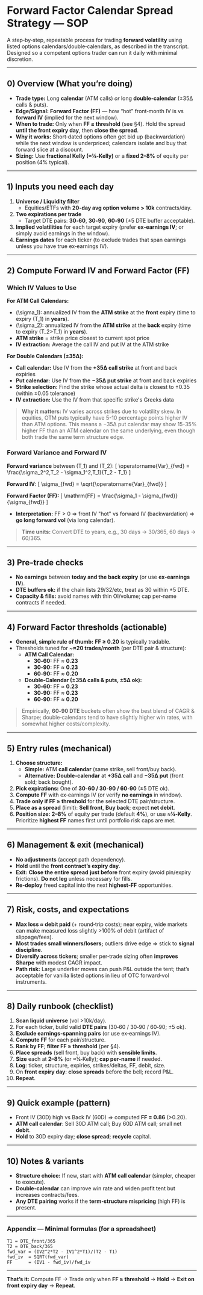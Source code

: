 # Forward Factor Calendar Spread Strategy — SOP

A step‑by‑step, repeatable process for trading **forward volatility** using listed options calendars/double‑calendars, as described in the transcript. Designed so a competent options trader can run it daily with minimal discretion.

---

## 0) Overview (What you’re doing)
- **Trade type:** Long **calendar** (ATM calls) *or* long **double‑calendar** (±35Δ calls & puts).
- **Edge/Signal:** **Forward Factor (FF)** — how “hot” front‑month IV is vs **forward IV** (implied for the next window).
- **When to trade:** Only when **FF ≥ threshold** (see §4). Hold the spread **until the front expiry day**, then **close the spread**.
- **Why it works:** Short‑dated options often get bid up (backwardation) while the next window is underpriced; calendars isolate and buy that forward slice at a discount.
- **Sizing:** Use **fractional Kelly (≈¼‑Kelly)** or a **fixed 2–8%** of equity per position (4% typical).

---

## 1) Inputs you need each day
1. **Universe / Liquidity filter**
   - Equities/ETFs with **20‑day avg option volume > 10k** contracts/day.
2. **Two expirations per trade**
   - Target DTE pairs: **30‑60**, **30‑90**, **60‑90** (±5 DTE buffer acceptable).
3. **Implied volatilities** for each target expiry (prefer **ex‑earnings IV**; or simply avoid earnings in the window).
4. **Earnings dates** for each ticker (to exclude trades that span earnings unless you have true ex‑earnings IV).

---

## 2) Compute Forward IV and Forward Factor (FF)

### Which IV Values to Use

**For ATM Call Calendars:**
- \(\sigma_1\): annualized IV from the **ATM strike** at the **front** expiry (time to expiry \(T_1\) in **years**).
- \(\sigma_2\): annualized IV from the **ATM strike** at the **back** expiry (time to expiry \(T_2>T_1\) in **years**).
- **ATM strike** = strike price closest to current spot price
- **IV extraction:** Average the call IV and put IV at the ATM strike

**For Double Calendars (±35Δ):**
- **Call calendar:** Use IV from the **+35Δ call strike** at front and back expiries
- **Put calendar:** Use IV from the **−35Δ put strike** at front and back expiries
- **Strike selection:** Find the strike whose actual delta is closest to ±0.35 (within ±0.05 tolerance)
- **IV extraction:** Use the IV from that specific strike's Greeks data

> **Why it matters:** IV varies across strikes due to volatility skew. In equities, OTM puts typically have 5-10 percentage points higher IV than ATM options. This means a −35Δ put calendar may show 15-35% higher FF than an ATM calendar on the same underlying, even though both trade the same term structure edge.

### Forward Variance and Forward IV

**Forward variance** between \(T_1\) and \(T_2\):
\[
\operatorname{Var}_{fwd} = \frac{\sigma_2^2\,T_2 - \sigma_1^2\,T_1}{T_2 - T_1}
\]

**Forward IV**:
\[
\sigma_{fwd} = \sqrt{\operatorname{Var}_{fwd}}
\]

**Forward Factor (FF):**
\[
\mathrm{FF} = \frac{\sigma_1 - \sigma_{fwd}}{\sigma_{fwd}}
\]
- **Interpretation:** FF > 0 ⇒ front IV "hot" vs forward IV (backwardation) ⇒ **go long forward vol** (via long calendar).

> **Time units:** Convert DTE to years, e.g., 30 days → 30/365, 60 days → 60/365.

---

## 3) Pre‑trade checks
- **No earnings** between **today and the back expiry** (or use **ex‑earnings IV**).
- **DTE buffers ok:** if the chain lists 29/32/etc, treat as 30 within ±5 DTE.
- **Capacity & fills:** avoid names with thin OI/volume; cap per‑name contracts if needed.

---

## 4) Forward Factor thresholds (actionable)
- **General, simple rule of thumb:** **FF ≥ 0.20** is typically tradable.
- Thresholds tuned for ~**≈20 trades/month** (per DTE pair & structure):
  - **ATM Call Calendar:** 
    - **30‑60:** FF ≈ **0.23**
    - **30‑90:** FF ≈ **0.23**
    - **60‑90:** FF ≈ **0.20**
  - **Double‑Calendar (±35Δ calls & puts, ±5Δ ok):**
    - **30‑60:** FF ≈ **0.23**
    - **30‑90:** FF ≈ **0.23**
    - **60‑90:** FF ≈ **0.20**

> Empirically, **60‑90 DTE** buckets often show the best blend of CAGR & Sharpe; double‑calendars tend to have slightly higher win rates, with somewhat higher costs/complexity.

---

## 5) Entry rules (mechanical)
1. **Choose structure:**
   - **Simple:** ATM **call calendar** (same strike, sell front/buy back).
   - **Alternative:** **Double‑calendar** at **+35Δ call** and **−35Δ put** (front sold; back bought).
2. **Pick expirations:** One of **30‑60 / 30‑90 / 60‑90** (±5 DTE ok).
3. **Compute FF** with ex‑earnings IV (or verify **no earnings** in window).
4. **Trade only if FF ≥ threshold** for the selected DTE pair/structure.
5. **Place as a spread** (limit): **Sell front**, **Buy back**; expect **net debit**.
6. **Position size:** **2–8%** of equity per trade (default **4%**), or use ≈**¼‑Kelly**. Prioritize **highest FF** names first until portfolio risk caps are met.

---

## 6) Management & exit (mechanical)
- **No adjustments** (accept path dependency).
- **Hold** until the **front contract’s expiry day**.
- **Exit:** **Close the entire spread** **just before** front expiry (avoid pin/expiry frictions). **Do not leg** unless necessary for fills.
- **Re‑deploy** freed capital into the next **highest‑FF** opportunities.

---

## 7) Risk, costs, and expectations
- **Max loss ≈ debit paid** (+ round‑trip costs); near expiry, wide markets can make measured loss slightly >100% of debit (artifact of slippage/fees).
- **Most trades small winners/losers;** outliers drive edge ⇒ stick to **signal discipline**.
- **Diversify across tickers**; smaller per‑trade sizing often **improves Sharpe** with modest CAGR impact.
- **Path risk:** Large underlier moves can push P&L outside the tent; that’s acceptable for vanilla listed options in lieu of OTC forward‑vol instruments.

---

## 8) Daily runbook (checklist)
1. **Scan liquid universe** (vol >10k/day).  
2. For each ticker, build valid **DTE pairs** (30‑60 / 30‑90 / 60‑90; ±5 ok).  
3. **Exclude earnings‑spanning pairs** (or use ex‑earnings IV).  
4. **Compute FF** for each pair/structure.  
5. **Rank by FF**; **filter FF ≥ threshold** (per §4).  
6. **Place spreads** (sell front, buy back) with **sensible limits**.  
7. **Size** each at **2–8%** (or ≈¼‑Kelly); **cap per‑name** if needed.  
8. **Log**: ticker, structure, expiries, strikes/deltas, FF, debit, size.  
9. On **front expiry day**: **close spreads** before the bell; record P&L.  
10. **Repeat**.

---

## 9) Quick example (pattern)
- Front IV (30D) high vs Back IV (60D) ⇒ computed **FF = 0.86** (>0.20).  
- **ATM call calendar**: Sell 30D ATM call; Buy 60D ATM call; small net **debit**.  
- **Hold** to 30D expiry day; **close spread**; **recycle** capital.

---

## 10) Notes & variants
- **Structure choice:** If new, start with **ATM call calendar** (simpler, cheaper to execute).  
- **Double‑calendar** can improve win rate and widen profit tent but increases contracts/fees.  
- **Any DTE pairing** works if the **term‑structure mispricing** (high FF) is present.

---

### Appendix — Minimal formulas (for a spreadsheet)
```
T1 = DTE_front/365
T2 = DTE_back/365
fwd_var = (IV2^2*T2 - IV1^2*T1)/(T2 - T1)
fwd_iv  = SQRT(fwd_var)
FF      = (IV1 - fwd_iv)/fwd_iv
```

---

**That’s it:** Compute FF → Trade only when **FF ≥ threshold** → **Hold** → **Exit on front expiry day** → **Repeat**.
